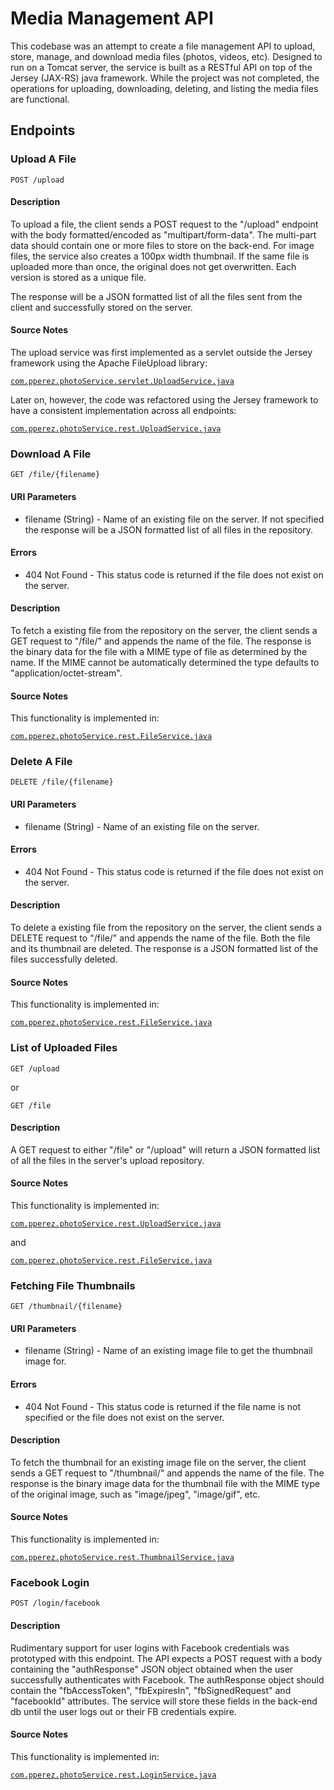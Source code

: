 # Media Management API

This codebase was an attempt to create a file management API to upload, store, manage, 
and download media files (photos, videos, etc). Designed to run on a Tomcat server, 
the service is built as a RESTful API on top of the Jersey (JAX-RS) java framework. 
While the project was not completed, the operations for uploading, downloading, deleting, and 
listing the media files are functional.

## Endpoints

### Upload A File

`POST /upload`

#### Description

To upload a file, the client sends a POST request to the "/upload"
endpoint with the body formatted/encoded as "multipart/form-data".
The multi-part data should contain one or more files to store on
the back-end. For image files, the service also creates a 
100px width thumbnail. If the same file is uploaded more than once, the 
original does not get overwritten. Each version is stored as a unique file.

The response will be a JSON formatted list of all the files sent
from the client and successfully stored on the server.

#### Source Notes
The upload service was first implemented as a servlet outside the
Jersey framework using the Apache FileUpload library:

[`com.pperez.photoService.servlet.UploadService.java`](photoService/src/com/pperez/photoService/servlet/UploadService.java)

Later on, however, the code was refactored using the Jersey 
framework to have a consistent implementation across all 
endpoints:

[`com.pperez.photoService.rest.UploadService.java`](photoService/src/com/pperez/photoService/rest/UploadService.java)

### Download A File

`GET /file/{filename}`

#### URI Parameters
* filename (String) - Name of an existing file
 on the server. If not specified the
 response will be a JSON formatted list of all files in the
 repository.
 
#### Errors
* 404 Not Found - This status code is returned if the file does not exist
 on the server.
 
#### Description

To fetch a existing file from the repository on the
server, the client sends a GET request to "/file/" and appends
the name of the file. The response is the binary data for the 
file with a MIME type of file as determined by the name. If the 
 MIME cannot be automatically determined the type defaults 
 to "application/octet-stream".

#### Source Notes

This functionality is implemented in:

[`com.pperez.photoService.rest.FileService.java`](photoService/src/com/pperez/photoService/rest/FileService.java)

### Delete A File

`DELETE /file/{filename}`

#### URI Parameters
* filename (String) - Name of an existing file
 on the server. 
 
#### Errors
* 404 Not Found - This status code is returned if the file does not exist
 on the server.
 
#### Description

To delete a existing file from the repository on the
server, the client sends a DELETE request to "/file/" and appends
the name of the file. Both the file and its thumbnail are deleted.
The response is a JSON formatted list of the files successfully deleted.

#### Source Notes

This functionality is implemented in:

[`com.pperez.photoService.rest.FileService.java`](photoService/src/com/pperez/photoService/rest/FileService.java)


### List of Uploaded Files

`GET /upload`

or

`GET /file`

#### Description

A GET request to either "/file" or "/upload" will return a JSON formatted list of all
the files in the server's upload repository. 

#### Source Notes
This functionality is implemented in:

[`com.pperez.photoService.rest.UploadService.java`](photoService/src/com/pperez/photoService/rest/UploadService.java)

and

[`com.pperez.photoService.rest.FileService.java`](photoService/src/com/pperez/photoService/rest/FileService.java)

### Fetching File Thumbnails

`GET /thumbnail/{filename}`

#### URI Parameters
* filename (String) - Name of an existing image file
 to get the thumbnail image for.
 
#### Errors
* 404 Not Found - This status code is returned if
 the file name is not specified or the file does not exist
 on the server.

 
#### Description
To fetch the thumbnail for an existing image file on the
server, the client sends a GET request to "/thumbnail/" and appends
the name of the file. The response is the binary image data for the 
thumbnail file with the MIME type of the original image, such as 
"image/jpeg", "image/gif", etc.

#### Source Notes

This functionality is implemented in:

[`com.pperez.photoService.rest.ThumbnailService.java`](photoService/src/com/pperez/photoService/rest/ThumbnailService.java)

### Facebook Login

`POST /login/facebook`
 
#### Description
Rudimentary support for user logins with Facebook credentials was
prototyped with this endpoint. The API expects a POST request with
a body containing the "authResponse" JSON object obtained when the
user successfully authenticates with Facebook. The authResponse
object should contain the "fbAccessToken", "fbExpiresIn", "fbSignedRequest"
and "facebookId" attributes. The service will store these fields
in the back-end db until the user logs out or their FB credentials
expire.

#### Source Notes

This functionality is implemented in:

[`com.pperez.photoService.rest.LoginService.java`](photoService/src/com/pperez/photoService/rest/LoginService.java)
